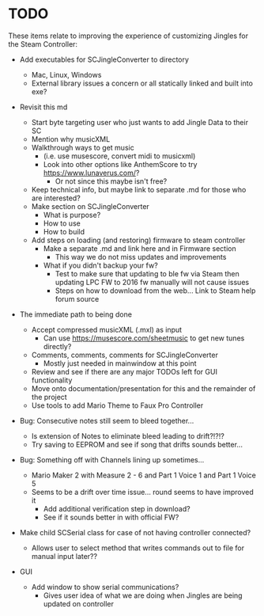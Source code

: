 # TODO

These items relate to improving the experience of customizing Jingles
 for the Steam Controller:

* Add executables for SCJingleConverter to directory
    * Mac, Linux, Windows
    * External library issues a concern or all statically linked and built into exe?
* Revisit this md
    * Start byte targeting user who just wants to add Jingle Data to their SC
    * Mention why musicXML
    * Walkthrough ways to get music 
        * (i.e. use musescore, convert midi to musicxml)
        * Look into other options like AnthemScore to try https://www.lunaverus.com/?
            * Or not since this maybe isn't free?
    * Keep technical info, but maybe link to separate .md for those who are interested?
    * Make section on SCJingleConverter
        * What is purpose?
        * How to use 
        * How to build
    * Add steps on loading (and restoring) firmware to steam controller
        * Make a separate .md and link here and in Firmware section
            * This way we do not miss updates and improvements
        * What if you didn't backup your fw?
            * Test to make sure that updating to ble fw via Steam then updating LPC FW to 2016 fw manually will not cause issues
            * Steps on how to download from the web... Link to Steam help forum source

* The immediate path to being done
    * Accept compressed musicXML (.mxl) as input
        * Can use https://musescore.com/sheetmusic to get new tunes directly?
    * Comments, comments, comments for SCJingleConverter
        * Mostly just needed in mainwindow at this point
    * Review and see if there are any major TODOs left for GUI functionality
    * Move onto documentation/presentation for this and the remainder of the project
    * Use tools to add Mario Theme to Faux Pro Controller

* Bug: Consecutive notes still seem to bleed together...
    * Is extension of Notes to eliminate bleed leading to drift?!?!?
    * Try saving to EEPROM and see if song that drifts sounds better...
* Bug: Something off with Channels lining up sometimes...
    * Mario Maker 2 with Measure 2 - 6 and Part 1 Voice 1 and Part 1 Voice 5
    * Seems to be a drift over time issue... round seems to have improved it
        * Add additional verification step in download?
        * See if it sounds better in with official FW?
    

* Make child SCSerial class for case of not having controller connected?
    * Allows user to select method that writes commands out to file for manual input later??
* GUI
    * Add window to show serial communications?
        * Gives user idea of what we are doing when Jingles are being updated on controller
